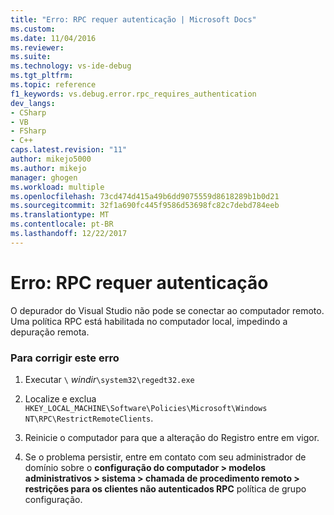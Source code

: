 ```yaml
---
title: "Erro: RPC requer autenticação | Microsoft Docs"
ms.custom: 
ms.date: 11/04/2016
ms.reviewer: 
ms.suite: 
ms.technology: vs-ide-debug
ms.tgt_pltfrm: 
ms.topic: reference
f1_keywords: vs.debug.error.rpc_requires_authentication
dev_langs:
- CSharp
- VB
- FSharp
- C++
caps.latest.revision: "11"
author: mikejo5000
ms.author: mikejo
manager: ghogen
ms.workload: multiple
ms.openlocfilehash: 73cd474d415a49b6dd9075559d8618289b1b0d21
ms.sourcegitcommit: 32f1a690fc445f9586d53698fc82c7debd784eeb
ms.translationtype: MT
ms.contentlocale: pt-BR
ms.lasthandoff: 12/22/2017
---
```

# <a name="error-rpc-requires-authentication"></a>Erro: RPC requer autenticação
O depurador do Visual Studio não pode se conectar ao computador remoto. Uma política RPC está habilitada no computador local, impedindo a depuração remota.  
  
### <a name="to-correct-this-error"></a>Para corrigir este erro  
  
1.  Executar `\` *windir*`\system32\regedt32.exe`  
  
2.  Localize e exclua `HKEY_LOCAL_MACHINE\Software\Policies\Microsoft\Windows NT\RPC\RestrictRemoteClients`.  
  
3.  Reinicie o computador para que a alteração do Registro entre em vigor.  
  
4.  Se o problema persistir, entre em contato com seu administrador de domínio sobre o **configuração do computador > modelos administrativos > sistema > chamada de procedimento remoto > restrições para os clientes não autenticados RPC** política de grupo configuração.
